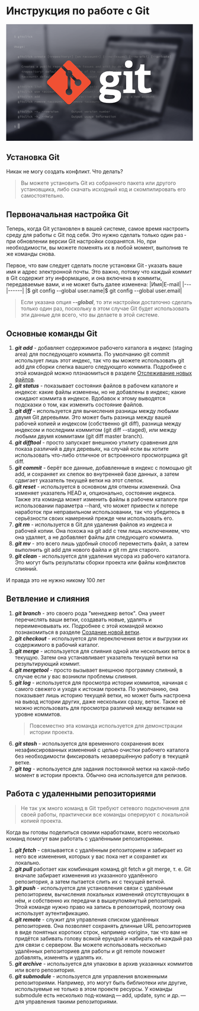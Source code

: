 # Инструкция по работе с Git #
![картинка с надписью git](osnovnye-git-komandy.png)
## Установка Git ##

Никак не могу создать конфликт. Что делать?

> Вы можете установить Git из собранного пакета или другого установщика, либо скачать исходный код и скомпилировать его самостоятельно.
## Первоначальная настройка Git ##
Теперь, когда Git установлен в вашей системе, самое время настроить среду для работы с Git под себя. Это нужно сделать только один раз - при обновлении версии Git настройки сохранятся. Но, при необходимости, вы можете поменять их в любой момент, выполнив те же команды снова.

Первое, что вам следует сделать после установки Git - указать ваше имя и адрес электронной почты. Это важно, потому что каждый коммит в Git содержит эту информацию, и она включена в коммиты, передаваемые вами, и не может быть далее изменена:
|Имя|E-mail|
|---|------|
|$ git config --global user.name|$ git config --global user.email|
> Eсли указана опция ***--global***, то эти настройки достаточно сделать только один раз, поскольку в этом случае Git будет использовать эти данные для всего, что вы делаете в этой системе. 
## Основные команды Git ##
1. ***git add*** - добавляет содержимое рабочего каталога в индекс (staging area) для последующего коммита. По умолчанию git commit использует лишь этот индекс, так что вы можете использовать git add для сборки слепка вашего следующего коммита.
Подробнее с этой командой можно плзнаомиться в разделе [Отслеживание новых файлов](https://git-scm.com/book/ru/v2/%D0%9E%D1%81%D0%BD%D0%BE%D0%B2%D1%8B-Git-%D0%97%D0%B0%D0%BF%D0%B8%D1%81%D1%8C-%D0%B8%D0%B7%D0%BC%D0%B5%D0%BD%D0%B5%D0%BD%D0%B8%D0%B9-%D0%B2-%D1%80%D0%B5%D0%BF%D0%BE%D0%B7%D0%B8%D1%82%D0%BE%D1%80%D0%B8%D0%B9#r_tracking_files). 
2. ***git status*** - показывает состояния файлов в рабочем каталоге и индексе: какие файлы изменены, но не добавлены в индекс; какие ожидают коммита в индексе. Вдобавок к этому выводятся подсказки о том, как изменить состояние файлов.
3. ***git diff*** - используется для вычисления разницы между любыми двумя Git деревьями. Это может быть разница между вашей рабочей копией и индексом (собственно git diff), разница между индексом и последним коммитом (git diff --staged), или между любыми двумя коммитами (git diff master branch).
4. ***git difftool*** - просто запускает внешнюю утилиту сравнения для показа различий в двух деревьях, на случай если вы хотите использовать что-либо отличное от встроенного просмотрщика git diff.
5. ***git commit*** - берёт все данные, добавленные в индекс с помощью git add, и сохраняет их слепок во внутренней базе данных, а затем сдвигает указатель текущей ветки на этот слепок.
6. ***git reset*** - используется в основном для отмены изменений. Она изменяет указатель HEAD и, опционально, состояние индекса. Также эта команда может изменить файлы в рабочем каталоге при использовании параметра --hard, что может привести к потере наработок при неправильном использовании, так что убедитесь в серьёзности своих намерений прежде чем использовать его.
7. ***git rm*** - используется в Git для удаления файлов из индекса и рабочей копии. Она похожа на git add с тем лишь исключением, что она удаляет, а не добавляет файлы для следующего коммита.
8. ***git mv*** - это всего лишь удобный способ переместить файл, а затем выполнить git add для нового файла и git rm для старого.
9. ***git clean*** - используется для удаления мусора из рабочего каталога. Это могут быть результаты сборки проекта или файлы конфликтов слияний. 

И правда это не нужно никому 100 лет
## Ветвление и слияния ##

1. ***git branch*** - это своего рода "менеджер веток". Она умеет перечислять ваши ветки, создавать новые, удалять и переименовывать их.
Подробнее с этой командой можно познакомиться в разделе [Создание новой ветки](https://git-scm.com/book/ru/v2/%D0%92%D0%B5%D1%82%D0%B2%D0%BB%D0%B5%D0%BD%D0%B8%D0%B5-%D0%B2-Git-%D0%9E-%D0%B2%D0%B5%D1%82%D0%B2%D0%BB%D0%B5%D0%BD%D0%B8%D0%B8-%D0%B2-%D0%B4%D0%B2%D1%83%D1%85-%D1%81%D0%BB%D0%BE%D0%B2%D0%B0%D1%85#r_create_new_branch).
2. ***git checkout*** - используется для переключения веток и выгрузки их содержимого в рабочий каталог.
3. ***git merge*** - используется для слияния одной или нескольких веток в текущую. Затем она устанавливает указатель текущей ветки на результирующий коммит.
4. ***git mergetool*** - просто вызывает внешнюю программу слияний, в случае если у вас возникли проблемы слияния.
5. ***git log*** - используется для просмотра истории коммитов, начиная с самого свежего и уходя к истокам проекта. По умолчанию, она показывает лишь историю текущей ветки, но может быть настроена на вывод истории других, даже нескольких сразу, веток. Также её можно использовать для просмотра различий между ветками на уровне коммитов.
    > Повсеместно эта команда используется для демонстрации истории проекта.
6. ***git stash*** - используется для временного сохранения всех незафиксированных изменений с целью очистки рабочего каталога без необходимости фиксировать незавершённую работу в текущей ветке.
7. ***git tag*** - используется для задания постоянной метки на какой-либо момент в истории проекта. Обычно она используется для релизов.
## Работа с удаленными репозиториями ##
> Не так уж много команд в Git требуют сетевого подключения для своей работы, практически все команды оперируют с локальной копией проекта. 

Когда вы готовы поделиться своими наработками, всего несколько команд помогут вам работать с удалёнными репозиториями.
1. ***git fetch*** - связывается с удалённым репозиторием и забирает из него все изменения, которых у вас пока нет и сохраняет их локально.
2. ***git pull*** работает как комбинация команд git fetch и git merge, т. е. Git вначале забирает изменения из указанного удалённого репозитория, а затем пытается слить их с текущей веткой.
3. ***git push*** - используется для установления связи с удалённым репозиторием, вычисления локальных изменений отсутствующих в нём, и собственно их передачи в вышеупомянутый репозиторий. Этой команде нужно право на запись в репозиторий, поэтому она использует аутентификацию.
4. ***git remote*** - служит для управления списком удалённых репозиториев. Она позволяет сохранять длинные URL репозиториев в виде понятных коротких строк, например «origin», так что вам не придётся забивать голову всякой ерундой и набирать её каждый раз для связи с сервером. Вы можете использовать несколько удалённых репозиториев для работы и git remote поможет добавлять, изменять и удалять их.
5. ***git archive*** - используется для упаковки в архив указанных коммитов или всего репозитория.
6. ***git submodule*** - используется для управления вложенными репозиториями. Например, это могут быть библиотеки или другие, используемые не только в этом проекте ресурсы. У команды submodule есть несколько под-команд — add, update, sync и др. — для управления такими репозиториями.